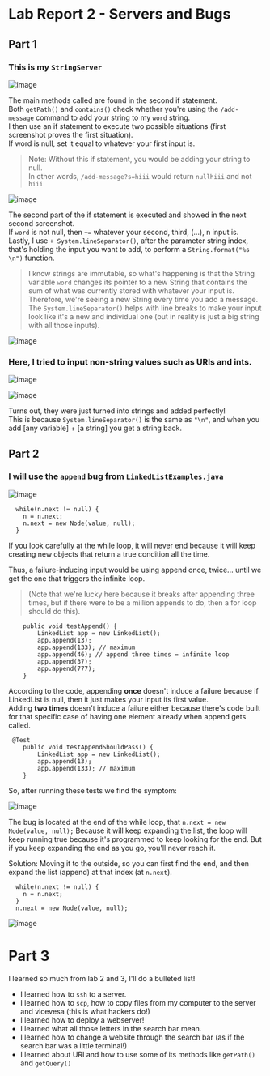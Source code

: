 # Lab Report 2 - Servers and Bugs

## Part 1
### This is my `StringServer` 
![image](https://user-images.githubusercontent.com/122419405/215237900-c6a23e14-16dc-4862-a824-831d6b6589f0.png)

The main methods called are found in the second if statement.  
Both `getPath()` and `contains()` check whether you're using the `/add-message` command to add your string to my `word` string.  
I then use an if statement to execute two possible situations (first screenshot proves the first situation).  
If word is null, set it equal to whatever your first input is. 

> Note: Without this if statement, you would be adding your string to null.  
> In other words, `/add-message?s=hiii` would return `nullhiii` and not `hiii`

![image](https://user-images.githubusercontent.com/122419405/215237926-6071ba0d-70c2-4607-81fe-aff5b936fd8c.png)  

The second part of the if statement is executed and showed in the next second screenshot.  
If `word` is not null, then `+=` whatever your second, third, (...), n input is.  
Lastly, I use `+ System.lineSeparator()`, after the parameter string index, that's holding the input you want to add, to perform a `String.format("%s \n")` function. 

> I know strings are immutable, so what's happening is that the String variable `word` changes its pointer to a new String that contains the sum of what was currently stored with whatever your input is.  
> Therefore, we're seeing a new String every time you add a message.  
> The `System.lineSeparator()` helps with line breaks to make your input look like it's a new and individual one (but in reality is just a big string with all those inputs).

![image](https://user-images.githubusercontent.com/122419405/215237960-dc46be95-542e-417c-89df-e3d817b46e01.png)  

### Here, I tried to input non-string values such as URIs and ints.
![image](https://user-images.githubusercontent.com/122419405/215237987-0861b494-0c0b-4a8e-8289-2e9153755ad1.png)

![image](https://user-images.githubusercontent.com/122419405/215238004-9f0d1346-b8a2-4fde-ae18-22956749fd0e.png)

Turns out, they were just turned into strings and added perfectly!  
This is because `System.lineSeparator()` is the same as `"\n"`, and when you add [any variable] + [a string] you get a string back.

## Part 2

### I will use the `append` bug from `LinkedListExamples.java`
![image](https://user-images.githubusercontent.com/122419405/215297559-fa3b2a23-e146-49bb-87b2-02158ad91d51.png)

```
  while(n.next != null) {
    n = n.next;
    n.next = new Node(value, null);
  }
```

If you look carefully at the while loop, it will never end because it will keep creating new objects that return a true condition all the time.   

Thus, a failure-inducing input would be using append once, twice... until we get the one that triggers the infinite loop.  
> (Note that we're lucky here because it breaks after appending three times, but if there were to be a million appends to do, then a for loop should do this).

``` @Test 
    public void testAppend() {  
        LinkedList app = new LinkedList();  
        app.append(13);  
        app.append(133); // maximum  
        app.append(46); // append three times = infinite loop  
        app.append(37);  
        app.append(777);  
    }
```

According to the code, appending **once** doesn't induce a failure because if LinkedList is null, then it just makes your input its first value.  
Adding **two times** doesn't induce a failure either because there's code built for that specific case of having one element already when append gets called. 

```
 @Test 
    public void testAppendShouldPass() {
        LinkedList app = new LinkedList();
        app.append(13);
        app.append(133); // maximum
    }
```

So, after running these tests we find the symptom:

![image](https://user-images.githubusercontent.com/122419405/215297901-77a1832e-83a2-4020-bc57-2f441c9c97dd.png)

The bug is located at the end of the while loop, that `n.next = new Node(value, null);`
Because it will keep expanding the list, the loop will keep running true because it's programmed to keep looking for the end. But if you keep expanding the end as you go, you'll never reach it. 

Solution: Moving it to the outside, so you can first find the end, and then expand the list (append) at that index (at `n.next`).

```
  while(n.next != null) {
    n = n.next;
  }
  n.next = new Node(value, null);
```
![image](https://user-images.githubusercontent.com/122419405/215238434-28d487c4-527b-4669-b7bc-59f3fb89fa49.png)

# Part 3
I learned so much from lab 2 and 3, I'll do a bulleted list!
* I learned how to `ssh` to a server.
* I learned how to `scp`, how to copy files from my computer to the server and vicevesa (this is what hackers do!)
* I learned how to deploy a webserver!
* I learned what all those letters in the search bar mean.
* I learned how to change a website through the search bar (as if the search bar was a little terminal!)
* I learned about URI and how to use some of its methods like `getPath()` and `getQuery()`
